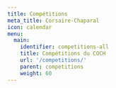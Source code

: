```yaml
---
title: Compétitions
meta_title: Corsaire-Chaparal
icon: calendar
menu:
  main:
    identifier: competitions-all
    title: Compétitions du COCH
    url: '/competitions/'
    parent: competitions
    weight: 60
---
```


